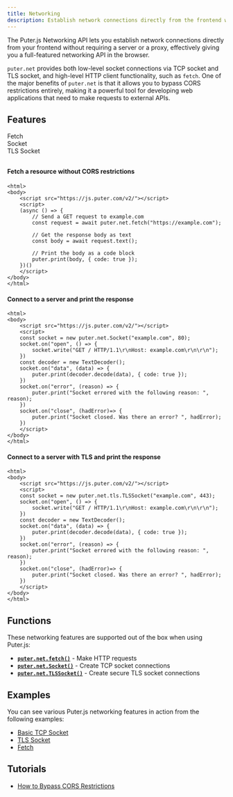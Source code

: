 ```yaml
---
title: Networking
description: Establish network connections directly from the frontend without a server or proxy.
---
```


The Puter.js Networking API lets you establish network connections directly from your frontend without requiring a server or a proxy, effectively giving you a full-featured networking API in the browser.

`puter.net` provides both low-level socket connections via TCP socket and TLS socket, and high-level HTTP client functionality, such as `fetch`. One of the major benefits of `puter.net` is that it allows you to bypass CORS restrictions entirely, making it a powerful tool for developing web applications that need to make requests to external APIs.

## Features

<div style="overflow:hidden; margin-bottom: 30px;">
    <div class="example-group active" data-section="fetch"><span>Fetch</span></div>
    <div class="example-group" data-section="socket"><span>Socket</span></div>
    <div class="example-group" data-section="tlssocket"><span>TLS Socket</span></div>
</div>

<div class="example-content" data-section="fetch" style="display:block;">

#### Fetch a resource without CORS restrictions

```html;net-fetch
<html>
<body>
    <script src="https://js.puter.com/v2/"></script>
    <script>
    (async () => {
        // Send a GET request to example.com
        const request = await puter.net.fetch("https://example.com");

        // Get the response body as text
        const body = await request.text();

        // Print the body as a code block
        puter.print(body, { code: true });
    })()
    </script>
</body>
</html>
```

</div>

<div class="example-content" data-section="socket">

#### Connect to a server and print the response

```html;net-basic
<html>
<body>
    <script src="https://js.puter.com/v2/"></script>
    <script>
    const socket = new puter.net.Socket("example.com", 80);
    socket.on("open", () => {
        socket.write("GET / HTTP/1.1\r\nHost: example.com\r\n\r\n");
    })
    const decoder = new TextDecoder();
    socket.on("data", (data) => {
        puter.print(decoder.decode(data), { code: true });
    })
    socket.on("error", (reason) => {
        puter.print("Socket errored with the following reason: ", reason);
    })
    socket.on("close", (hadError)=> {
        puter.print("Socket closed. Was there an error? ", hadError);
    })
    </script>
</body>
</html>
```

</div>

<div class="example-content" data-section="tlssocket">

#### Connect to a server with TLS and print the response

```html;net-tls
<html>
<body>
    <script src="https://js.puter.com/v2/"></script>
    <script>
    const socket = new puter.net.tls.TLSSocket("example.com", 443);
    socket.on("open", () => {
        socket.write("GET / HTTP/1.1\r\nHost: example.com\r\n\r\n");
    })
    const decoder = new TextDecoder();
    socket.on("data", (data) => {
        puter.print(decoder.decode(data), { code: true });
    })
    socket.on("error", (reason) => {
        puter.print("Socket errored with the following reason: ", reason);
    })
    socket.on("close", (hadError)=> {
        puter.print("Socket closed. Was there an error? ", hadError);
    })
    </script>
</body>
</html>
```

</div>

## Functions

These networking features are supported out of the box when using Puter.js:

- **[`puter.net.fetch()`](/Networking/fetch/)** - Make HTTP requests
- **[`puter.net.Socket()`](/Networking/Socket/)** - Create TCP socket connections
- **[`puter.net.TLSSocket()`](/Networking/TLSSocket/)** - Create secure TLS socket connections

## Examples

You can see various Puter.js networking features in action from the following examples:

- [Basic TCP Socket](/playground/?example=net-basic)
- [TLS Socket](/playground/?example=net-tls)
- [Fetch](/playground/?example=net-fetch)

## Tutorials

- [How to Bypass CORS Restrictions](https://developer.puter.com/tutorials/cors-free-fetch-api/)

